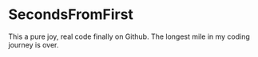 # SecondsFromFirst
This a pure joy, real code finally on Github.
The longest mile in my coding journey is over.
